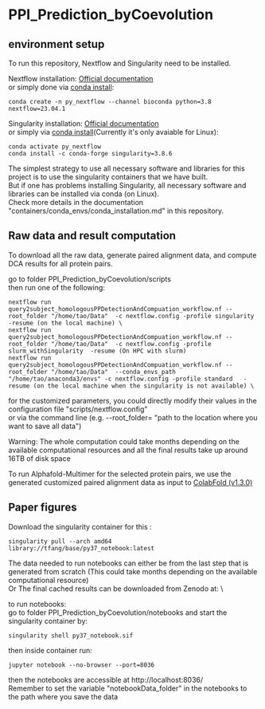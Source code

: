 # PPI_Prediction_byCoevolution

## environment setup 
To run this repository, Nextflow and Singularity need to be installed.

Nextflow installation:
[Official documentation](https://www.nextflow.io/docs/latest/getstarted.html) \
or simply done via [conda install](https://anaconda.org/bioconda/nextflow):  
```
conda create -n py_nextflow --channel bioconda python=3.8 nextflow=23.04.1
```

Singularity installation:
[Official documentation](https://docs.sylabs.io/guides/latest/user-guide/quick_start.html) \
or simply via [conda install](https://anaconda.org/conda-forge/singularity)(Currently it's only avaiable for Linux):  
```
conda activate py_nextflow 
conda install -c conda-forge singularity=3.8.6 
```

The simplest strategy to use all necessary software and libraries for this project is to use the singularity containers that we have built. \
But if one has problems installing Singularity, all necessary software and libraries can be installed via conda (on Linux). \
Check more details in the documentation "containers/conda_envs/conda_installation.md" in this repository.


## Raw data and result computation 
To download all the raw data, generate paired alignment data, and compute DCA results for all protein pairs.

go to folder  PPI_Prediction_byCoevolution/scripts \
then run one of the following: 
```
nextflow run query2subject_homologousPPDetectionAndCompuation_workflow.nf --root_folder "/home/tao/Data"  -c nextflow.config -profile singularity   -resume (on the local machine) \
nextflow run query2subject_homologousPPDetectionAndCompuation_workflow.nf --root_folder "/home/tao/Data"  -c nextflow.config -profile slurm_withSingularity  -resume (On HPC with slurm)
nextflow run query2subject_homologousPPDetectionAndCompuation_workflow.nf --root_folder "/home/tao/Data"  --conda_envs_path "/home/tao/anaconda3/envs" -c nextflow.config -profile standard   -resume (on the local machine when the singularity is not available) \
```
for the customized parameters, you could directly modify their values in the configuration file "scripts/nextflow.config" \
or via the command line (e.g. --root_folder= "path to the location where you want to save all data")

Warning: The whole computation could take months depending on the available computational resources and all the final results take up around 16TB of disk space

To run Alphafold-Multimer for the selected protein pairs, we use the generated customized paired alignment data as input to  [ColabFold (v1.3.0)](https://github.com/sokrypton/ColabFold/releases/tag/v1.3.0)

## Paper figures
Download the singularity container for this :  
```
singularity pull --arch amd64 library://tfang/base/py37_notebook:latest
```

The data needed to run notebooks can either be from the last step that is generated from scratch (This could take months depending on the available computational resource) \
Or The final cached results can be downloaded from Zenodo at: \

to run notebooks: \
go to folder PPI_Prediction_byCoevolution/notebooks and start the singularity container by: 
```
singularity shell py37_notebook.sif
```
then inside container run: 
```
jupyter notebook --no-browser --port=8036 
```
then the notebooks are accessible at http://localhost:8036/ \
Remember to set the variable "notebookData_folder" in the notebooks to the path where you save the data 
